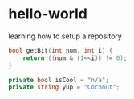 # hello-world
learning how to setup a repository
``` cpp
bool getBit(int num, int i) {
	return ((num & (1<<i)) != 0);
}
```

``` csharp
private bool isCool = "n/a";
private string yup = "Coconut";
```
